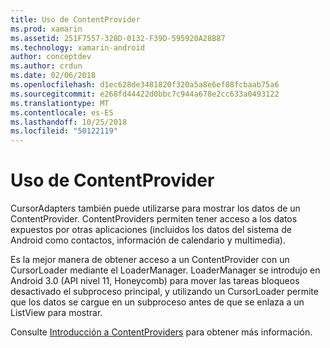 ```yaml
---
title: Uso de ContentProvider
ms.prod: xamarin
ms.assetid: 251F7557-328D-0132-F39D-595920A28B87
ms.technology: xamarin-android
author: conceptdev
ms.author: crdun
ms.date: 02/06/2018
ms.openlocfilehash: d1ec628de3481820f320a5a8e6ef88fcbaab75a6
ms.sourcegitcommit: e268fd44422d0bbc7c944a678e2cc633a0493122
ms.translationtype: MT
ms.contentlocale: es-ES
ms.lasthandoff: 10/25/2018
ms.locfileid: "50122119"
---
```

# <a name="using-a-contentprovider"></a>Uso de ContentProvider

CursorAdapters también puede utilizarse para mostrar los datos de un ContentProvider.
ContentProviders permiten tener acceso a los datos expuestos por otras aplicaciones (incluidos los datos del sistema de Android como contactos, información de calendario y multimedia).

Es la mejor manera de obtener acceso a un ContentProvider con un CursorLoader mediante el LoaderManager. LoaderManager se introdujo en Android 3.0 (API nivel 11, Honeycomb) para mover las tareas bloqueos desactivado el subproceso principal, y utilizando un CursorLoader permite que los datos se cargue en un subproceso antes de que se enlaza a un ListView para mostrar.

Consulte [Introducción a ContentProviders](~/android/platform/content-providers/index.md) para obtener más información.

